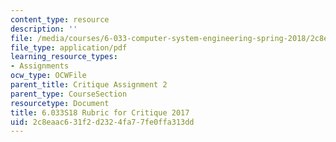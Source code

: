 ```yaml
---
content_type: resource
description: ''
file: /media/courses/6-033-computer-system-engineering-spring-2018/2c8eaac631f2d2324fa77fe0ffa313dd_MIT6_033S18_Crit2Rubric.pdf
file_type: application/pdf
learning_resource_types:
- Assignments
ocw_type: OCWFile
parent_title: Critique Assignment 2
parent_type: CourseSection
resourcetype: Document
title: 6.033S18 Rubric for Critique 2017
uid: 2c8eaac6-31f2-d232-4fa7-7fe0ffa313dd
---
```

